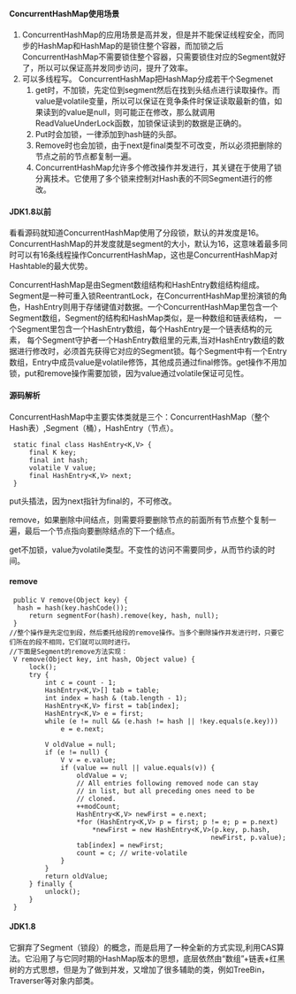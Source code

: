 #### ConcurrentHashMap使用场景

1. ConcurrentHashMap的应用场景是高并发，但是并不能保证线程安全，而同步的HashMap和HashMap的是锁住整个容器，而加锁之后ConcurrentHashMap不需要锁住整个容器，只需要锁住对应的Segment就好了，所以可以保证高并发同步访问，提升了效率。
2. 可以多线程写。 ConcurrentHashMap把HashMap分成若干个Segmenet
   1. get时，不加锁，先定位到segment然后在找到头结点进行读取操作。而value是volatile变量，所以可以保证在竞争条件时保证读取最新的值，如果读到的value是null，则可能正在修改，那么就调用ReadValueUnderLock函数，加锁保证读到的数据是正确的。
   2. Put时会加锁，一律添加到hash链的头部。
   3. Remove时也会加锁，由于next是final类型不可改变，所以必须把删除的节点之前的节点都复制一遍。
   4. ConcurrentHashMap允许多个修改操作并发进行，其关键在于使用了锁分离技术。它使用了多个锁来控制对Hash表的不同Segment进行的修改。

#### JDK1.8以前

看看源码就知道ConcurrentHashMap使用了分段锁，默认的并发度是16。ConcurrentHashMap的并发度就是segment的大小，默认为16，这意味着最多同时可以有16条线程操作ConcurrentHashMap，这也是ConcurrentHashMap对Hashtable的最大优势。

ConcurrentHashMap是由Segment数组结构和HashEntry数组结构组成。Segment是一种可重入锁ReentrantLock，在ConcurrentHashMap里扮演锁的角色，HashEntry则用于存储键值对数据。一个ConcurrentHashMap里包含一个Segment数组，Segment的结构和HashMap类似，是一种数组和链表结构， 一个Segment里包含一个HashEntry数组，每个HashEntry是一个链表结构的元素， 每个Segment守护者一个HashEntry数组里的元素,当对HashEntry数组的数据进行修改时，必须首先获得它对应的Segment锁。每个Segment中有一个Entry数组，Entry中成员value是volatile修饰，其他成员通过final修饰。get操作不用加锁，put和remove操作需要加锁，因为value通过volatile保证可见性。

#### 源码解析

ConcurrentHashMap中主要实体类就是三个：ConcurrentHashMap（整个Hash表）,Segment（桶），HashEntry（节点）。

```
 static final class HashEntry<K,V> {  
     final K key;  
     final int hash;  
     volatile V value;  
     final HashEntry<K,V> next;  
 }
```

put头插法，因为next指针为final的，不可修改。

remove，如果删除中间结点，则需要将要删除节点的前面所有节点整个复制一遍，最后一个节点指向要删除结点的下一个结点。

get不加锁，value为volatile类型。不变性的访问不需要同步，从而节约读的时间。

#### remove

```
 public V remove(Object key) {  
  hash = hash(key.hashCode());  
     return segmentFor(hash).remove(key, hash, null);  
 }  
//整个操作是先定位到段，然后委托给段的remove操作。当多个删除操作并发进行时，只要它们所在的段不相同，它们就可以同时进行。
//下面是Segment的remove方法实现：
 V remove(Object key, int hash, Object value) {  
     lock();  
     try {  
         int c = count - 1;  
         HashEntry<K,V>[] tab = table;  
         int index = hash & (tab.length - 1);  
         HashEntry<K,V> first = tab[index];  
         HashEntry<K,V> e = first;  
         while (e != null && (e.hash != hash || !key.equals(e.key)))  
             e = e.next;  

         V oldValue = null;  
         if (e != null) {  
             V v = e.value;  
             if (value == null || value.equals(v)) {  
                 oldValue = v;  
                 // All entries following removed node can stay  
                 // in list, but all preceding ones need to be  
                 // cloned.  
                 ++modCount;  
                 HashEntry<K,V> newFirst = e.next;  
                 *for (HashEntry<K,V> p = first; p != e; p = p.next)  
                     *newFirst = new HashEntry<K,V>(p.key, p.hash,  
                                                   newFirst, p.value);  
                 tab[index] = newFirst;  
                 count = c; // write-volatile  
             }  
         }  
         return oldValue;  
     } finally {  
         unlock();  
     }  
 }
```

#### 

#### JDK1.8

它摒弃了Segment（锁段）的概念，而是启用了一种全新的方式实现,利用CAS算法。它沿用了与它同时期的HashMap版本的思想，底层依然由“数组”+链表+红黑树的方式思想，但是为了做到并发，又增加了很多辅助的类，例如TreeBin，Traverser等对象内部类。

